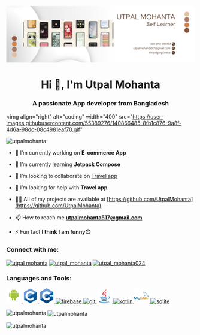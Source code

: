 ![logo](https://github.com/UtpalMohanta/UtpalMohanta/blob/main/Github.png)
<h1 align="center">Hi 👋, I'm Utpal Mohanta</h1>
<h3 align="center">A passionate App developer from Bangladesh</h3>

<img align="right" alt="coding" width="400" src="https://user-images.githubusercontent.com/55389276/140866485-8fb1c876-9a8f-4d6a-98dc-08c4981eaf70.gif"

<p align="left"> <img src="https://komarev.com/ghpvc/?username=utpalmohanta&label=Profile%20views&color=0e75b6&style=flat" alt="utpalmohanta" /> </p>

- 🔭 I’m currently working on **E-commerce App**

- 🌱 I’m currently learning **Jetpack Compose**

- 👯 I’m looking to collaborate on [Travel app](https://github.com/UtpalMohanta/Travel-App)

- 🤝 I’m looking for help with **Travel app**

- 👨‍💻 All of my projects are available at [https://github.com/UtpalMohanta](https://github.com/UtpalMohanta)

- 📫 How to reach me **utpalmohanta517@gmail.com**

- ⚡ Fun fact **I think I am funny😍**

<h3 align="left">Connect with me:</h3>
<p align="left">
<a href="https://linkedin.com/in/utpal mohanta" target="blank"><img align="center" src="https://raw.githubusercontent.com/rahuldkjain/github-profile-readme-generator/master/src/images/icons/Social/linked-in-alt.svg" alt="utpal mohanta" height="30" width="40" /></a>
<a href="https://www.codechef.com/users/utpal_mohanta" target="blank"><img align="center" src="https://cdn.jsdelivr.net/npm/simple-icons@3.1.0/icons/codechef.svg" alt="utpal_mohanta" height="30" width="40" /></a>
<a href="https://codeforces.com/profile/utpal_mohanta024" target="blank"><img align="center" src="https://raw.githubusercontent.com/rahuldkjain/github-profile-readme-generator/master/src/images/icons/Social/codeforces.svg" alt="utpal_mohanta024" height="30" width="40" /></a>
</p>

<h3 align="left">Languages and Tools:</h3>
<p align="left"> <a href="https://developer.android.com" target="_blank" rel="noreferrer"> <img src="https://raw.githubusercontent.com/devicons/devicon/master/icons/android/android-original-wordmark.svg" alt="android" width="40" height="40"/> </a> <a href="https://www.cprogramming.com/" target="_blank" rel="noreferrer"> <img src="https://raw.githubusercontent.com/devicons/devicon/master/icons/c/c-original.svg" alt="c" width="40" height="40"/> </a> <a href="https://www.w3schools.com/cpp/" target="_blank" rel="noreferrer"> <img src="https://raw.githubusercontent.com/devicons/devicon/master/icons/cplusplus/cplusplus-original.svg" alt="cplusplus" width="40" height="40"/> </a> <a href="https://firebase.google.com/" target="_blank" rel="noreferrer"> <img src="https://www.vectorlogo.zone/logos/firebase/firebase-icon.svg" alt="firebase" width="40" height="40"/> </a> <a href="https://git-scm.com/" target="_blank" rel="noreferrer"> <img src="https://www.vectorlogo.zone/logos/git-scm/git-scm-icon.svg" alt="git" width="40" height="40"/> </a> <a href="https://www.java.com" target="_blank" rel="noreferrer"> <img src="https://raw.githubusercontent.com/devicons/devicon/master/icons/java/java-original.svg" alt="java" width="40" height="40"/> </a> <a href="https://kotlinlang.org" target="_blank" rel="noreferrer"> <img src="https://www.vectorlogo.zone/logos/kotlinlang/kotlinlang-icon.svg" alt="kotlin" width="40" height="40"/> </a> <a href="https://www.mysql.com/" target="_blank" rel="noreferrer"> <img src="https://raw.githubusercontent.com/devicons/devicon/master/icons/mysql/mysql-original-wordmark.svg" alt="mysql" width="40" height="40"/> </a> <a href="https://www.sqlite.org/" target="_blank" rel="noreferrer"> <img src="https://www.vectorlogo.zone/logos/sqlite/sqlite-icon.svg" alt="sqlite" width="40" height="40"/> </a> </p>

<p><img align="left" src="https://github-readme-stats.vercel.app/api/top-langs?username=utpalmohanta&show_icons=true&locale=en&layout=compact" alt="utpalmohanta" /></p>

<p>&nbsp;<img align="center" src="https://github-readme-stats.vercel.app/api?username=utpalmohanta&show_icons=true&locale=en" alt="utpalmohanta" /></p>

<p><img align="center" src="https://github-readme-streak-stats.herokuapp.com/?user=utpalmohanta&" alt="utpalmohanta" /></p>

